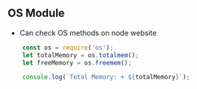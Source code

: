 ## OS Module

- Can check OS methods on node website

```javascript
    const os = require('os');
    let totalMemory = os.totalmem();
    let freeMemory = os.freemem();

    console.log(`Total Memory: + ${totalMemory}`);
```